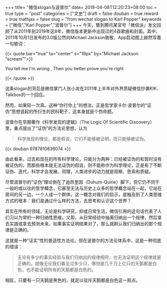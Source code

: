 +++
title= "微信slogan与波普尔"
date= 2019-04-08T12:20:23+08:00
toc = true
type = "post"
categories = ["文史"]
draft = false
douban = true
reward = true
mathjax = false
slug = "from wechat slogan to Karl Popper"
keywords = ["微信","Karl Popper","波普尔"]
+++
今天，瞥到腾讯某官号「微信派」发文回顾了从2011年到2019年这8年，微信版本更新中出现过的4首歌曲和封面。其中，2011年10月1日发布的3.0版公然向Michael Jackson致敬，App启动图上赫然写着一句歌词：

{{< quote bar="true" ta="center" s="19px" by="Michael Jackson “scream”">}}

You tell me I'm wrong , Then you better prove you're right

{{< /quote >}}

这条slogan的背后是微信掌门人张小龙在2011年上半年对外界质疑微信抄袭KIK、Talkbox的一个回应。
<!--more-->
然而，如果较一次真。这种“你行你上”的想法，正是哲学家卡尔·波普尔的“证伪”思想竖起的所衍生的民科靶子，这本身就是个伪命题。

波普尔在早期著作《科学发现的逻辑》（The Logic Of Scientific Discovery）里，重点提出了“证伪”的方法论思想，认为

>科学发现的理论，都是假说，它们不能够被证明，而只能够被证伪。

{{< douban 9787810836074 >}}

由此看来，过去和现在的所有科学理论，只能分为两种：已经被证伪的和暂时没有被证伪的，而那些根本就无法证伪的假说，则不能称作为科学理论，正是有了不断证伪、迭代，科学才会发展。同理，人类进步的动力就是观察、思索和质疑。

尽管波普尔的“证伪”理论倒在了迪昂奎因（Duhum-Quine）脚下，但它仍不同于一般的或以往的哲学概念，它甚至无法与历史上众多的哲学概念站在一起，它站在房间的另一边，一个人成一个群体。这一概念对我们的启示，是触及到了人类思维方式的根本：我们是通过什么样的方法，去思考和认识这个世界？

其实在所有的领域，无论是科学研究，抑或日常生活，微信引用的这句话代表了人们习以为常的一种归纳性思维。又即，从日常经验中抽离归纳出一个规律，然后拿去实践或拿去预测未来，如果事实证明结果对了，那么就默认我们归纳出的那个规律是正确的。

这就是一种“证实”性的普适性方法论。但在波普尔的方法论体系中，这是一种彻底的错误：

>无论有多少的事实经验与我们归纳出的规律相符，也无法证明这个规律就是正确的。就像无论我们看见过多少只，哪怕是几千万上亿只的天鹅都是白色，也不能证明所有的天鹅都是白色的。

相反，只要有一只天鹅是黑色的，就足以驳斥天鹅都是白色这一观点。
